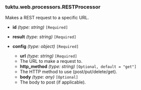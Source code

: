 ### tuktu.web.processors.RESTProcessor
Makes a REST request to a specific URL.

  * **id** *(type: string)* `[Required]`

  * **result** *(type: string)* `[Required]`

  * **config** *(type: object)* `[Required]`

    * **url** *(type: string)* `[Required]`
    - The URL to make a request to.

    * **http_method** *(type: string)* `[Optional, default = "get"]`
    - The HTTP method to use (post/put/delete/get).

    * **body** *(type: any)* `[Optional]`
    - The body to post (if applicable).

